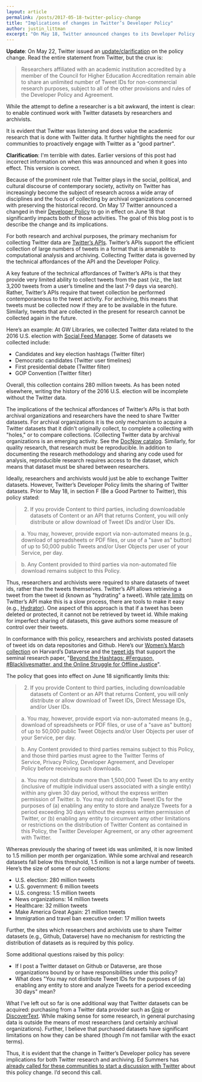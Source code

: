 ```yaml
---
layout: article
permalink: /posts/2017-05-18-twitter-policy-change
title: "Implications of changes in Twitter’s Developer Policy"
author: justin_littman 
excerpt: "On May 18, Twitter announced changes to its Developer Policy that has significant impacts for researchers and archivists. The goal of this blog post is to describe the change and its implications."
---
```


**Update**: On May 22, Twitter issued an [update/clarification](https://twittercommunity.com/t/policy-update-clarification-research-use-cases/87566) on the policy change. Read the entire statement from Twitter, but the crux is:

> Researchers affiliated with an academic institution accredited by a member of the Council for Higher Education Accreditation remain able to share an unlimited number of Tweet IDs for non-commercial research purposes, subject to all of the other provisions and rules of the Developer Policy and Agreement.

While the attempt to define a researcher is a bit awkward, the intent is clear: to enable continued work with Twitter datasets by researchers and archivists.

It is evident that Twitter was listening and does value the academic research that is done with Twitter data. It further hightlights the need for our communities to proactively engage with Twitter as a "good partner".

**Clarification**: I'm terrible with dates. Earlier versions of this post had incorrect information on when this was announced and when it goes into effect. This version is correct.

Because of the prominent role that Twitter plays in the social, political, and cultural discourse of contemporary society, activity on Twitter has increasingly become the subject of research across a wide array of disciplines and the focus of collecting by archival organizations concerned with preserving the historical record. On May 17 Twitter announced a changed in their [Developer Policy](https://dev.twitter.com/overview/terms/agreement-and-policy) to go in effect on June 18 that significantly impacts both of those activities. The goal of this blog post is to describe the change and its implications.

For both research and archival purposes, the primary mechanism for collecting Twitter data are [Twitter’s APIs]( https://dev.twitter.com/overview/api). Twitter’s APIs support the efficient collection of large numbers of tweets in a format that is amenable to computational analysis and archiving. Collecting Twitter data is governed by the technical affordances of the API and the Developer Policy.

A key feature of the technical affordances of Twitter’s APIs is that they provide very limited ability to collect tweets from the past (viz., the last 3,200 tweets from a user’s timeline and the last 7-9 days via search). Rather, Twitter’s APIs require that tweet collection be performed contemporaneous to the tweet activity. For archiving, this means that tweets must be collected now if they are to be available in the future. Similarly, tweets that are collected in the present for research cannot be collected again in the future.

Here’s an example: At GW Libraries, we collected Twitter data related to the 2016 U.S. election with [Social Feed Manager]( https://gwu-libraries.github.io/sfm-ui/). Some of datasets we collected include:
* Candidates and key election hashtags (Twitter filter)
* Democratic candidates (Twitter user timelines)
* First presidential debate (Twitter filter)
* GOP Convention (Twitter filter)

Overall, this collection contains 280 million tweets. As has been noted elsewhere, writing the history of the 2016 U.S. election will be incomplete without the Twitter data.

The implications of the technical affordances of Twitter’s APIs is that both archival organizations and researchers have the need to share Twitter datasets. For archival organizations it is the only mechanism to acquire a Twitter datasets that it didn’t originally collect, to complete a collecting with "holes," or to compare collections. (Collecting Twitter data by archival organizations is an emerging activity. See the [DocNow catalog](http://www.docnow.io/catalog/). Similarly, for quality research, that research must be reproducible. In addition to documenting the research methodology and sharing any code used for analysis, reproducible research requires access to the dataset, which means that dataset must be shared between researchers.

Ideally, researchers and archivists would just be able to exchange Twitter datasets. However, Twitter’s Developer Policy limits the sharing of Twitter datasets. Prior to May 18, in section F (Be a Good Partner to Twitter), this policy stated:

> 2. If you provide Content to third parties, including downloadable datasets of Content or an API that returns Content, you will only distribute or allow download of Tweet IDs and/or User IDs.

> a. You may, however, provide export via non-automated means (e.g., download of spreadsheets or PDF files, or use of a "save as" button) of up to 50,000 public Tweets and/or User Objects per user of your Service, per day.

> b. Any Content provided to third parties via non-automated file download remains subject to this Policy.

Thus, researchers and archivists were required to share datasets of tweet ids, rather than the tweets themselves. Twitter’s API allows retrieving a tweet from the tweet id (known as "hydrating" a tweet). While [rate limits](https://dev.twitter.com/rest/public/rate-limiting) on Twitter’s API make this is a slow process, there are tools to make it easy (e.g., [Hydrator](https://github.com/DocNow/hydrator)). One aspect of this approach is that if a tweet has been deleted or protected, it cannot not be retrieved by tweet id. While making for imperfect sharing of datasets, this gave authors some measure of control over their tweets.

In conformance with this policy, researchers and archivists posted datasets of tweet ids on data repositories and Github. Here’s our [Women’s March collection]( https://dataverse.harvard.edu/dataset.xhtml?persistentId=doi:10.7910/DVN/5ZVMOR) on Harvard’s Dataverse and the [tweet ids]( http://dfreelon.org/2017/01/03/beyond-the-hashtags-twitter-data/) that support the seminal research paper, "[Beyond the Hashtags: #Ferguson, #Blacklivesmatter, and the Online Struggle for Offline Justice](http://cmsimpact.org/resource/beyond-hashtags-ferguson-blacklivesmatter-online-struggle-offline-justice/)".

The policy that goes into effect on June 18 significantly limits this:

> 2. If you provide Content to third parties, including downloadable datasets of Content or an API that returns Content, you will only distribute or allow download of Tweet IDs, Direct Message IDs, and/or User IDs.

> a. You may, however, provide export via non-automated means (e.g., download of spreadsheets or PDF files, or use of a "save as" button) of up to 50,000 public Tweet Objects and/or User Objects per user of your Service, per day.

> b. Any Content provided to third parties remains subject to this Policy, and those third parties must agree to the Twitter Terms of Service, Privacy Policy, Developer Agreement, and Developer Policy before receiving such downloads.

>    a. You may not distribute more than 1,500,000 Tweet IDs to any entity (inclusive of multiple individual users associated with a single entity) within any given 30 day period, without the express written permission of Twitter.
>    b. You may not distribute Tweet IDs for the purposes of (a) enabling any entity to store and analyze Tweets for a period exceeding 30 days without the express written permission of Twitter, or (b) enabling any entity to circumvent any other limitations or restrictions on the distribution of Twitter Content as contained in this Policy, the Twitter Developer Agreement, or any other agreement with Twitter.

Whereas previously the sharing of tweet ids was unlimited, it is now limited to 1.5 million per month per organization. While some archival and research datasets fall below this threshold, 1.5 million is not a large number of tweets. Here’s the size of some of our collections:
* U.S. election: 280 million tweets
* U.S. government: 6 million tweets
* U.S. congress: 1.5 million tweets
* News organizations: 14 million tweets
* Healthcare: 32 million tweets
* Make America Great Again: 21 million tweets
* Immigration and travel ban executive order: 17 million tweets

Further, the sites which researchers and archivists use to share Twitter datasets (e.g., Github, Dataverse) have no mechanism for restricting the distribution of datasets as is required by this policy.

Some additional questions raised by this policy:
* If I post a Twitter dataset on Github or Dataverse, are those organizations bound by or have responsibilities under this policy?
* What does "You may not distribute Tweet IDs for the purposes of (a) enabling any entity to store and analyze Tweets for a period exceeding 30 days" mean?

What I’ve left out so far is one additional way that Twitter datasets can be acquired: purchasing from a Twitter data provider such as [Gnip]( https://gnip.com/) or [DiscoverText]( https://discovertext.com/). While making sense for some research, in general purchasing data is outside the means of most researchers (and certainly archival organizations). Further, I believe that purchased datasets have significant limitations on how they can be shared (though I’m not familiar with the exact terms).

Thus, it is evident that the change in Twitter’s Developer policy has severe implications for both Twitter research and archiving. Ed Summers has [already called for these communities to start a discussion with Twitter]( https://twitter.com/edsu/status/865154800253640704) about this policy change. I’d second this call.
